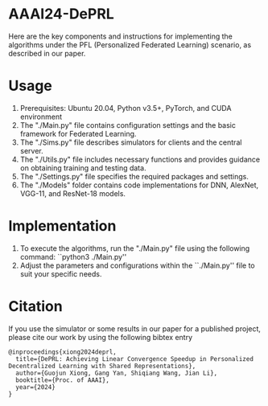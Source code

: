 # AAAI24-DePRL

Here are the key components and instructions for implementing the algorithms under the PFL (Personalized Federated Learning) scenario, as described in our paper.

# Usage

1. Prerequisites: Ubuntu 20.04, Python v3.5+, PyTorch, and CUDA environment
2. The "./Main.py" file contains configuration settings and the basic framework for Federated Learning.
3. The "./Sims.py" file describes simulators for clients and the central server.
4. The "./Utils.py" file includes necessary functions and provides guidance on obtaining training and testing data.
5. The "./Settings.py" file specifies the required packages and settings.
6. The "./Models" folder contains code implementations for DNN, AlexNet, VGG-11, and ResNet-18 models.

# Implementation

1. To execute the algorithms, run the "./Main.py" file using the following command: ``python3 ./Main.py''
2. Adjust the parameters and configurations within the ``./Main.py'' file to suit your specific needs.

# Citation
If you use the simulator or some results in our paper for a published project, please cite our work by using the following bibtex entry

```
@inproceedings{xiong2024deprl,
  title={DePRL: Achieving Linear Convergence Speedup in Personalized Decentralized Learning with Shared Representations},
  author={Guojun Xiong, Gang Yan, Shiqiang Wang, Jian Li},
  booktitle={Proc. of AAAI},
  year={2024}
}
```
